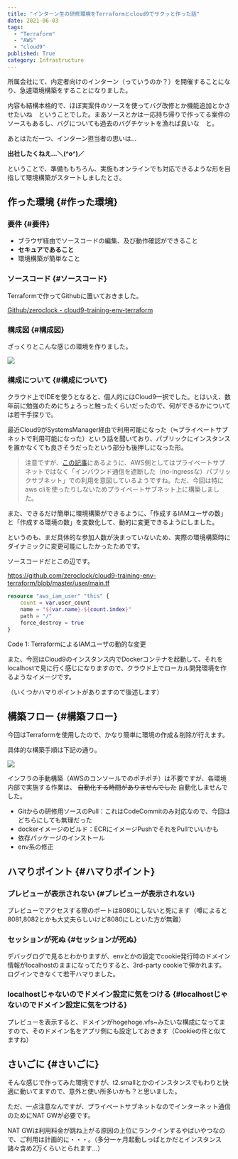 ```yaml
---
title: "インターン生の研修環境をTerraformとcloud9でサクッと作った話"
date: 2021-06-03
tags:
  - "Terraform"
  - "AWS"
  - "cloud9"
published: True
category: Infrastructure
---
```


所属会社にて、内定者向けのインターン（っていうのか？）を開催することになり、急遽環境構築をすることになりました。

内容も結構本格的で、ほぼ実案件のソースを使ってバグ改修とか機能追加とかさせたいね　ということでした。まあソースとかは一応持ち帰りで作ってる案件のソースもあるし、バグについても過去のバグチケットを漁れば良いな　と。

あとはただ一つ、インターン担当者の思いは...

<!--more-->

**出社したくねえ...＼(^o^)／**

ということで、準備ももちろん、実施もオンラインでも対応できるような形を目指して環境構築がスタートしましたとさ。


## 作った環境 {#作った環境}


### 要件 {#要件}

-   ブラウザ経由でソースコードの編集、及び動作確認ができること
-   **セキュアであること**
-   環境構築が簡単なこと


### ソースコード {#ソースコード}

Terraformで作ってGithubに置いておきました。

[Github/zeroclock - cloud9-training-env-terraform](https://github.com/zeroclock/cloud9-training-env-terraform)


### 構成図 {#構成図}

ざっくりとこんな感じの環境を作りました。

![](../../../../gridsome-flex-markdown-starter/src/assets/images/old/ox-hugo/06-03-overview.svg)

### 構成について {#構成について}

クラウド上でIDEを使うとなると、個人的にはCloud9一択でした。とはいえ、数年前に勉強のためにちょろっと触ったくらいだったので、何ができるかについては若干手探りで。

最近Cloud9がSystemsManager経由で利用可能になった（≒プライベートサブネットで利用可能になった）という話を聞いており、パブリックにインスタンスを置かなくても良さそうだったという部分も後押しになった形。

> 注意ですが、[この記事](https://dev.classmethod.jp/articles/cloud9-ide-network-condition/)にあるように、AWS側としてはプライベートサブネットではなく「インバウンド通信を遮断した（no-ingressな）パブリックサブネット」での利用を意図しているようですね。ただ、今回は特にaws cliを使ったりしないためプライベートサブネット上に構築しました。

また、できるだけ簡単に環境構築ができるように、「作成するIAMユーザの数」と「作成する環境の数」を変数化して、動的に変更できるようにしました。

というのも、まだ具体的な参加人数が決まっていないため、実際の環境構築時にダイナミックに変更可能にしたかったためです。

ソースコードだとこの辺です。

<https://github.com/zeroclock/cloud9-training-env-terraform/blob/master/user/main.tf>

```terraform
resource "aws_iam_user" "this" {
    count = var.user_count
    name = "${var.name}-${count.index}"
    path = "/"
    force_destroy = true
}
```

<div class="src-block-caption">
  <span class="src-block-number">Code 1</span>:
  TerraformによるIAMユーザの動的な変更
</div>

また、今回はCloud9のインスタンス内でDockerコンテナを起動して、それをlocalhostで見に行く感じになりますので、クラウド上でローカル開発環境を作るようなイメージです。

（いくつかハマりポイントがありますので後述します）


## 構築フロー {#構築フロー}

今回はTerraformを使用したので、かなり簡単に環境の作成＆削除が行えます。

具体的な構築手順は下記の通り。

![](../../../../gridsome-flex-markdown-starter/src/assets/images/old/ox-hugo/06-03-overview2.svg)

インフラの手動構築（AWSのコンソールでのポチポチ）は不要ですが、各環境内部で実施する作業は、 ~~自動化する時間がありませんでした~~ 自動化しませんでした。

-   Gitからの研修用ソースのPull：これはCodeCommitのみ対応なので、今回はどちらにしても無理だった
-   dockerイメージのビルド：ECRにイメージPushでそれをPullでいいかも
-   依存パッケージのインストール
-   env系の修正


## ハマりポイント {#ハマりポイント}


### プレビューが表示されない {#プレビューが表示されない}

プレビューでアクセスする際のポートは8080にしないと死にます（噂によると8081,8082とかも大丈夫らしいけど8080にしといた方が無難）


### セッションが死ぬ {#セッションが死ぬ}

デバッグログで見るとわかりますが、envとかの設定でcookie発行時のドメイン情報がlocalhostのままになってたりすると、3rd-party cookieで弾かれます。ログインできなくて若干ハマりました。


### localhostじゃないのでドメイン設定に気をつける {#localhostじゃないのでドメイン設定に気をつける}

プレビューを表示すると、ドメインがhogehoge.vfs~みたいな構成になってますので、そのドメイン名をアプリ側にも設定しておきます（Cookieの件と似てますね）


## さいごに {#さいごに}

そんな感じで作ってみた環境ですが、t2.smallとかのインスタンスでもわりと快適に動いてますので、意外と使い所多いかも？と思いました。

ただ、一点注意なんですが、プライベートサブネットなのでインターネット通信のためにNAT GWが必要です。

NAT GWは利用料金が跳ね上がる原因の上位にランクインするやばいやつなので、ご利用は計画的に・・・。（多分一ヶ月起動しっぱとかだとインスタンス諸々含め2万くらいとられます...）
